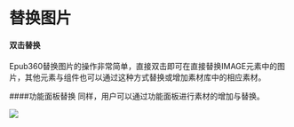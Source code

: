 # 替换图片

#### 双击替换
Epub360替换图片的操作非常简单，直接双击即可在直接替换IMAGE元素中的图片，其他元素与组件也可以通过这种方式替换或增加素材库中的相应素材。


####功能面板替换
同样，用户可以通过功能面板进行素材的增加与替换。

![](http://qn.media.epub360.com/materials/origin/40f6dba7892c5d4fe18b3156d57c7a12_origin.png)


